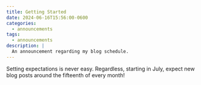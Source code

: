 ```yaml
---
title: Getting Started
date: 2024-06-16T15:56:00-0600
categories: 
  - announcements
tags:
  - announcements
description: |
  An announcement regarding my blog schedule.
---
```


Setting expectations is never easy. Regardless, starting in July, expect new blog posts around the fifteenth of every month!